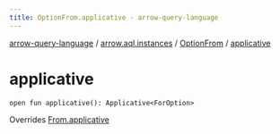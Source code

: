 ```yaml
---
title: OptionFrom.applicative - arrow-query-language
---
```


[arrow-query-language](../../index.html) / [arrow.aql.instances](../index.html) / [OptionFrom](index.html) / [applicative](./applicative.html)

# applicative

`open fun applicative(): Applicative<ForOption>`

Overrides [From.applicative](../../arrow.aql/-from/applicative.html)

